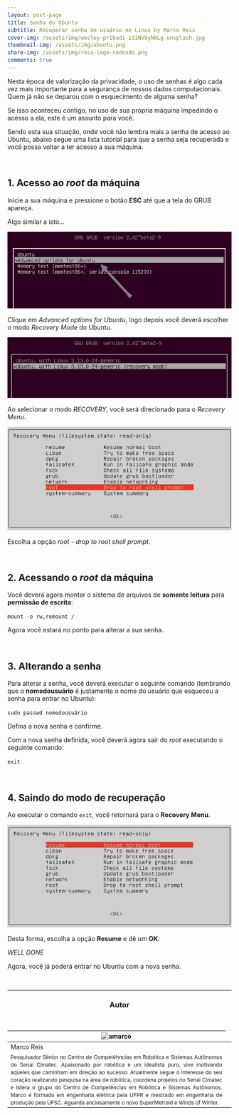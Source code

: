 ```yaml
---
layout: post-page
title: Senha do Ubuntu
subtitle: Recuperar senha de usuário no Linux by Marco Reis
cover-img: /assets/img/wesley-pribadi-iS1NV9yN0Lg-unsplash.jpg
thumbnail-img: /assets/img/ubuntu.png
share-img: /assets/img/rosa-logo-redondo.png
comments: true
---
```


<!-- ## Introdução -->

Nesta época de valorização da privacidade, o uso de senhas é algo cada vez mais importante para a segurança de nossos dados computacionais. Quem já não se deparou com o esquecimento de alguma senha? 

Se isso aconteceu contigo, no uso de sua própria máquina impedindo o acesso a ela, este é um assunto para você.

Sendo esta sua situação, onde você não lembra mais a senha de acesso ao Ubuntu, abaixo segue uma lista tutorial para que a senha seja recuperada e você possa voltar a ter acesso a sua máquina.


<br>

<!-- detalhamento -->

## 1. Acesso ao *root* da máquina
Inicie a sua máquina e pressione o botão **ESC** até que a tela do GRUB apareça.

Algo similar a isto...

[![](../assets/img/page-senha/GRUB-1.png)](../assets/img/page-senha/GRUB-1.png)

Clique em *Advanced options for Ubuntu*, logo depois você deverá escolher o modo *Recovery Mode* do Ubuntu.

![](../assets/img/page-senha/GRUB-2.png)

Ao selecionar o modo *RECOVERY*, você será direcionado para o *Recovery Menu*.

![](../assets/img/page-senha/GRUB-3-ROOT.png)

Escolha a opção *root - drop to root shell prompt*.

<br>

## 2. Acessando o *root* da máquina
Você deverá agora montar o sistema de arquivos de **somente leitura** para **permissão de escrita**:

`mount -o rw,remount /`

Agora você estará no ponto para alterar a sua senha.

<br>

## 3. Alterando a senha
Para alterar a senha, você deverá executar o seguinte comando (lembrando que o **nomedousuário** é justamente o nome do usuário que esqueceu a senha para entrar no Ubuntu):

`sudo passwd nomedousuário`

Defina a nova senha e confirme.

Com a nova senha definida, você deverá agora sair do *root* executando o seguinte comando:

`exit`

<br>

## 4. Saindo do modo de recuperação
Ao executar o comando `exit`, você retornará para o **Recovery Menu**.

![](../assets/img/page-senha/GRUB-RESUME.png)

Desta forma, escolha a opção **Resume** e dê um **OK**.

*WELL DONE*

Agora, você já poderá entrar no Ubuntu com a nova senha.

<br>

<!--
## Simulação
Como o projeto está em desenvolvimento, simulações parciais estão sendo testadas (referência).

<br>

## Live Action
Testes preliminares também estão sendo realizados em laboratório, onde alguns resultados foram alcançados.

<br>
-->

<hr>

<!-- autor -->
<center><h3 class="post-title">Autor</h3><br/></center>
<div class="row">
  <div class="col-xl-8 offset-xl-0 col-lg-4 offset-lg-0 center">
    <table class="table-borderless highlight">
      <thead>
        <tr>
          <th><img src="{{ 'assets/img/people/marcoreis8b&w-1.png' | relative_url }}" width="100" alt="amarco" class="img-fluid rounded-circle" /></th>
        </tr>
      </thead>
      <tbody>
        <tr class="font-weight-bolder" style="text-align: center margin-top: 0">
          <td>Marco Reis</td>
        </tr>
        <tr style="text-align: center" >
          <td style="vertical-align: top; text-align: justify"><small>Pesquisador Sênior no Centro de Competêhncias em Robótica e Sistemas Autônomos do Senai Cimatec. Apaixonado por robótica e um idealista puro, vive motivando aqueles que caminham em direção ao sucesso. Atualmente segue o interesse do seu coração realizando pesquisa na área de robótica, coordena projetos no Senai Cimatec e lidera o grupo do Centro de Competências em Robótica e Sistemas Autônomos. Marco é formado em engenharia elétrica pela UFPR e mestrado em engenharia de produção pela UFSC. Aguarda anciosamente o novo SuperMetroid e Winds of Winter.</small></td>
          <td></td>
        </tr>
      </tbody>
    </table>
  </div>
</div>

<br>
